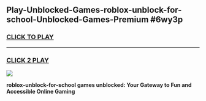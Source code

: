 
## Play-Unblocked-Games-roblox-unblock-for-school-Unblocked-Games-Premium #6wy3p
<h3>
<a href="https://premium.freeplayer.one?title=roblox-unblock-for-school&ref=12M">CLICK TO PLAY</a></h3>
<hr>

<h3>
<a href="https://premium.freeplayer.one?title=roblox-unblock-for-school&ref=12M">CLICK 2 PLAY</a>
  
</h3>

<a href="https://premium.freeplayer.one?title=roblox-unblock-for-school&ref=12M"><img src="https://clearcache.store/games.png"></a>


**roblox-unblock-for-school games unblocked: Your Gateway to Fun and Accessible Online Gaming**
